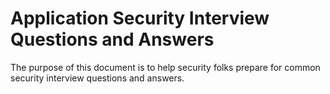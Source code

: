 # Application Security Interview Questions and Answers

The purpose of this document is to help security folks prepare for common security interview questions and answers. 
